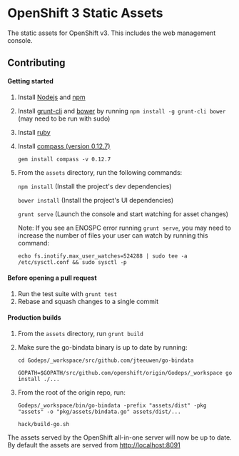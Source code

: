 OpenShift 3 Static Assets
=========================
The static assets for OpenShift v3.  This includes the web management console.

Contributing
------------

#### Getting started
1. Install [Nodejs](http://nodejs.org/) and [npm](https://www.npmjs.org/)
2. Install [grunt-cli](http://gruntjs.com/installing-grunt) and [bower](http://bower.io/) by running `npm install -g grunt-cli bower` (may need to be run with sudo)
3. Install [ruby](https://www.ruby-lang.org/en/)
4. Install [compass (version 0.12.7)](http://compass-style.org/)

    `gem install compass -v 0.12.7`

5. From the `assets` directory, run the following commands:
    
    `npm install` (Install the project's dev dependencies)
    
    `bower install` (Install the project's UI dependencies)
    
    `grunt serve` (Launch the console and start watching for asset changes)

    Note: If you see an ENOSPC error running `grunt serve`, you may need to increase the number of files your user can watch by running this command:
    
    ```
    echo fs.inotify.max_user_watches=524288 | sudo tee -a /etc/sysctl.conf && sudo sysctl -p
    ```

#### Before opening a pull request
1. Run the test suite with `grunt test`
2. Rebase and squash changes to a single commit

#### Production builds
1. From the `assets` directory, run `grunt build`
2. Make sure the go-bindata binary is up to date by running:

    ```
    cd Godeps/_workspace/src/github.com/jteeuwen/go-bindata

    GOPATH=$GOPATH/src/github.com/openshift/origin/Godeps/_workspace go install ./...

    ```

3. From the root of the origin repo, run:

    ```
    Godeps/_workspace/bin/go-bindata -prefix "assets/dist" -pkg "assets" -o "pkg/assets/bindata.go" assets/dist/...

    hack/build-go.sh
    ```

The assets served by the OpenShift all-in-one server will now be up to date. By default the assets are served from [http://localhost:8091](http://localhost:8091)